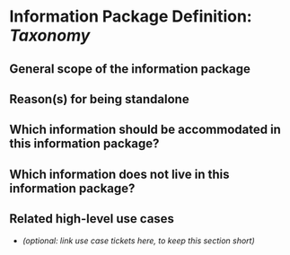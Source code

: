 Information Package Definition: _Taxonomy_
=======================

## General scope of the information package


## Reason(s) for being standalone


## Which information should be accommodated in this information package?



## Which information does __not__ live in this information package?


## Related high-level use cases
* _(optional: link use case tickets here, to keep this section short)_
